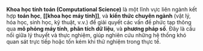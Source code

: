 **Khoa học tính toán (Computational Science)** là một lĩnh vực liên ngành kết hợp **toán học**, **[[khoa học máy tính]]**, và **kiến thức chuyên ngành** (vật lý, hóa học, sinh học, kỹ thuật, v.v.) để giải quyết các vấn đề phức tạp thông qua **mô phỏng máy tính**, **phân tích dữ liệu**, và **phương pháp số**. Đây là cầu nối giữa lý thuyết và thực nghiệm, giúp nghiên cứu những hệ thống khó quan sát trực tiếp hoặc tốn kém khi thử nghiệm trong thực tế.